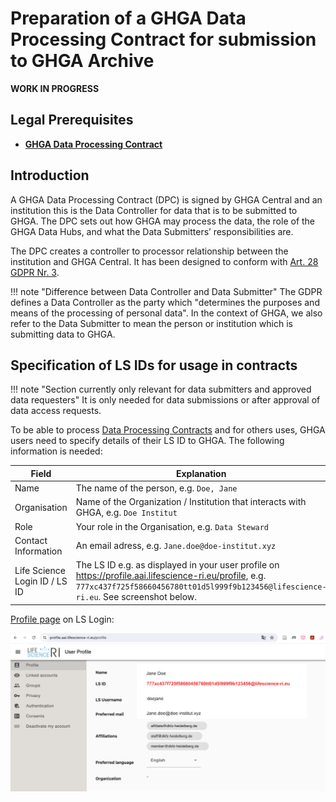 # Preparation of a GHGA Data Processing Contract for submission to GHGA Archive

**WORK IN PROGRESS**

## Legal Prerequisites

 - [**GHGA Data Processing Contract**](https://www.ghga.de/Downloads/GHGA_Data_Processing_Contract.pdf)

## Introduction

A GHGA Data Processing Contract (DPC) is signed by GHGA Central and an institution this is the Data Controller for data that is to be submitted to GHGA. The DPC sets out how GHGA may process the data, the role of the GHGA Data Hubs, and what the Data Submitters’ responsibilities are. 

The DPC creates a controller to processor relationship between the institution and GHGA Central. It has been designed to conform with [Art. 28 GDPR Nr. 3](https://gdpr-info.eu/art-28-gdpr/).

!!! note "Difference between Data Controller and Data Submitter"
   The GDPR defines a Data Controller as the party which "determines the purposes and means of the processing of personal data". In the context of GHGA, we also refer to the Data Submitter to mean the person or institution which is submitting data to GHGA.  

## Specification of LS IDs for usage in contracts

!!! note "Section currently only relevant for data submitters and approved data requesters"
   It is only needed for data submissions or after approval of data access requests.

To be able to process [Data Processing Contracts](../../glossary/glossary.md#data-processing-contract-dpc) and for others uses, GHGA users need to specify details of their LS ID to GHGA. The following information is needed:

| Field | Explanation  |
|---|---|
|Name| The name of the person, e.g. `Doe, Jane` |
|Organisation| Name of the Organization / Institution that interacts with GHGA, e.g. `Doe Institut`|
|Role| Your role in the Organisation, e.g. `Data Steward` |
|Contact Information| An email adress, e.g. `Jane.doe@doe-institut.xyz`|
|Life Science Login ID / LS ID | The LS ID e.g. as displayed in your user profile on https://profile.aai.lifescience-ri.eu/profile, e.g. `777xc437f725f58660456780tt01d5l999f9b123456@lifescience-ri.eu`. See screenshot below.  |

[Profile page](https://profile.aai.lifescience-ri.eu/profile) on LS Login:

![Ls Login Profile page](../../assets/img/lslogin-lsid.png)
